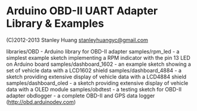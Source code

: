 Arduino OBD-II UART Adapter Library & Examples
==============================================

(C)2012-2013 Stanley Huang <stanleyhuangyc@gmail.com>

libraries/OBD - Arduino library for OBD-II adapter
samples/rpm_led - a simplest example sketch implementing a RPM indicator with the pin 13 LED on Arduino board
samples/dashboard_1602 - an example sketch showing a set of vehicle data with a LCD1602 shield
samples/dashboard_4884 - a sketch providing extensive display of vehicle data with a LCD4884 shield
samples/dashboard_oled - a sketch providing extensive display of vehicle data with a OLED module
samples/obdtest - a testing sketch for OBD-II adapter
obdlogger - a complete OBD-II and GPS data logger (http://obd.arduinodev.com)
